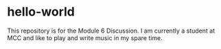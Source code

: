 # hello-world
This repository is for the Module 6 Discussion.
I am currently a student at MCC and like to play and write music in my spare time.

